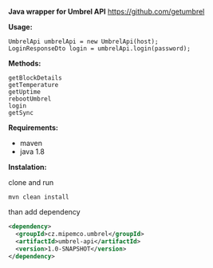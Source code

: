 **Java wrapper for Umbrel API**
https://github.com/getumbrel

**Usage:**

```
UmbrelApi umbrelApi = new UmbrelApi(host);
LoginResponseDto login = umbrelApi.login(password);
```
**Methods:**
```
getBlockDetails
getTemperature
getUptime
rebootUmbrel
login
getSync
```

**Requirements:**
* maven
* java 1.8

**Instalation:**

clone and run 
```
mvn clean install
```

than add dependency 

```xml
<dependency>
  <groupId>cz.mipemco.umbrel</groupId>
  <artifactId>umbrel-api</artifactId>
  <version>1.0-SNAPSHOT</version>
</dependency>

